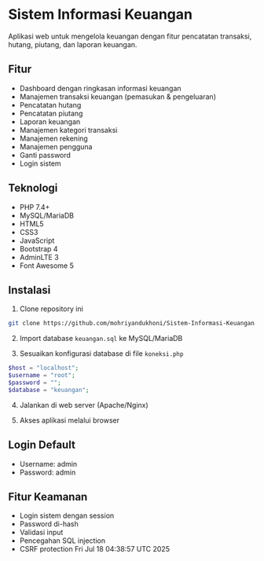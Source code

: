 # Sistem Informasi Keuangan

Aplikasi web untuk mengelola keuangan dengan fitur pencatatan transaksi, hutang, piutang, dan laporan keuangan.

## Fitur

- Dashboard dengan ringkasan informasi keuangan
- Manajemen transaksi keuangan (pemasukan & pengeluaran)
- Pencatatan hutang
- Pencatatan piutang  
- Laporan keuangan
- Manajemen kategori transaksi
- Manajemen rekening
- Manajemen pengguna
- Ganti password
- Login sistem

## Teknologi

- PHP 7.4+
- MySQL/MariaDB
- HTML5
- CSS3 
- JavaScript
- Bootstrap 4
- AdminLTE 3
- Font Awesome 5

## Instalasi

1. Clone repository ini
```bash
git clone https://github.com/mohriyandukhoni/Sistem-Informasi-Keuangan.git
```

2. Import database `keuangan.sql` ke MySQL/MariaDB

3. Sesuaikan konfigurasi database di file `koneksi.php`
```php
$host = "localhost";
$username = "root"; 
$password = "";
$database = "keuangan";
```

4. Jalankan di web server (Apache/Nginx)

5. Akses aplikasi melalui browser

## Login Default

- Username: admin
- Password: admin

## Fitur Keamanan

- Login sistem dengan session
- Password di-hash
- Validasi input
- Pencegahan SQL injection
- CSRF protection
Fri Jul 18 04:38:57 UTC 2025

